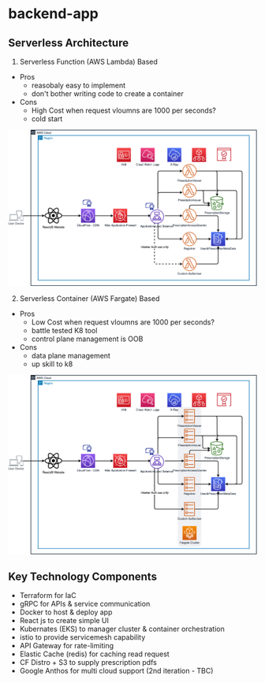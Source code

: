 # backend-app
## Serverless Architecture

1. Serverless Function (AWS Lambda) Based
- Pros
    - reasobaly easy to implement
    - don't bother writing code to create a container
- Cons
    - High Cost when request vloumns are 1000 per seconds?
    - cold start

![Design](billion-user-eprescription-arch.png)

2. Serverless Container (AWS Fargate) Based
- Pros
    - Low Cost when request vloumns are 1000 per seconds?
    - battle tested K8 tool
    - control plane management is OOB
- Cons
    - data plane management
    - up skill to k8

![Design](billion-user-eprescription-Fargate.png)

## Key Technology Components
- Terraform for IaC
- gRPC for APIs & service communication
- Docker to host & deploy app
- React js to create simple UI
- Kubernates (EKS) to manager cluster & container orchestration
- istio to provide servicemesh capability
- API Gateway for rate-limiting
- Elastic Cache (redis) for caching read request
- CF Distro + S3 to supply prescription pdfs
- Google Anthos for multi cloud support (2nd iteration - TBC)
